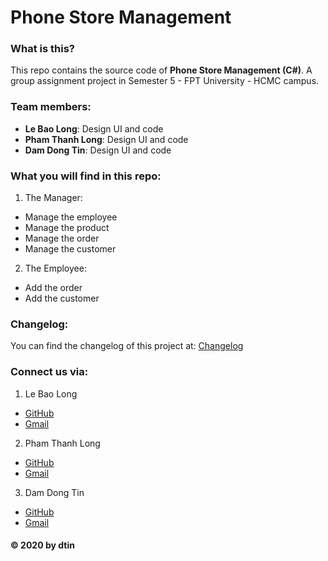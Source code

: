 # Phone Store Management

### What is this?
  This repo contains the source code of **Phone Store Management (C#)**.
  A group assignment project in Semester 5 - FPT University - HCMC campus.

### Team members:
  - **Le Bao Long**: Design UI and code
  - **Pham Thanh Long**: Design UI and code
  - **Dam Dong Tin**: Design UI and code
  
### What you will find in this repo:
1. The Manager:
 - Manage the employee
 - Manage the product
 - Manage the order
 - Manage the customer

2. The Employee:
 - Add the order
 - Add the customer

 ### Changelog:
  You can find the changelog of this project at: [Changelog](https://github.com/dtin/PhoneStoreProject/blob/master/Changelog.md)
 
 ### Connect us via:
1. Le Bao Long
- [GitHub](https://github.com/longlb88)
- [Gmail](mailto:longlebao2000@gmail.com)

2. Pham Thanh Long
- [GitHub](https://github.com/redore1234)
- [Gmail](mailto:ptlong0311@gmail.com)
 
3. Dam Dong Tin
- [GitHub](https://github.com/dtin)
- [Gmail](mailto:damdongtin@gmail.com) 

 #### © 2020 by dtin
